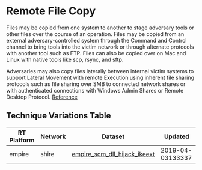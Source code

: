 # Remote File Copy

Files may be copied from one system to another to stage adversary tools or other files over the course of an operation. Files may be copied from an external adversary-controlled system through the Command and Control channel to bring tools into the victim network or through alternate protocols with another tool such as FTP. Files can also be copied over on Mac and Linux with native tools like scp, rsync, and sftp.

Adversaries may also copy files laterally between internal victim systems to support Lateral Movement with remote Execution using inherent file sharing protocols such as file sharing over SMB to connected network shares or with authenticated connections with Windows Admin Shares or Remote Desktop Protocol. [Reference](https://attack.mitre.org/techniques/T1105/)

## Technique Variations Table

| RT Platform | Network | Dataset | Updated |
| ----------- | ------- | --------- | ------- |
| empire |  shire | [empire_scm_dll_hijack_ikeext](./empire_scm_dll_hijack_ikeext.md) | 2019-04-03133337 |